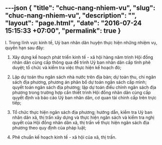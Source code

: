 ---json
{
    "title": "chuc-nang-nhiem-vu",
    "slug": "chuc-nang-nhiem-vu",
    "description": "",
    "layout": "page.html",
    "date": "2016-07-24 15:15:33 +07:00",
    "permalink": true
}
---
I. Trong lĩnh vực kinh tế, Uỷ ban nhân dân huyện thực hiện những nhiệm vụ, quyền hạn sau đây:

1. Xây dựng kế hoạch phát triển kinh tế - xã hội hàng năm trình Hội đồng nhân dân cùng cấp thông qua để trình Uỷ ban nhân dân cấp tỉnh phê duyệt; tổ chức và kiểm tra việc thực hiện kế hoạch đó;

2. Lập dự toán thu ngân sách nhà nước trên địa bàn; dự toán thu, chi ngân sách địa phương, phương án phân bổ dự toán ngân sách cấp mình; quyết toán ngân sách địa phương; lập dự toán điều chỉnh ngân sách địa phương trong trường hợp cần thiết trình Hội đồng nhân dân cùng cấp quyết định và báo cáo Uỷ ban nhân dân, cơ quan tài chính cấp trên trực tiếp;

3. Tổ chức thực hiện ngân sách địa phương; hướng dẫn, kiểm tra Uỷ ban nhân dân xã, thị trấn xây dựng và thực hiện ngân sách và kiểm tra nghị quyết của Hội đồng nhân dân xã, thị trấn về thực hiện ngân sách địa phương theo quy định của pháp luật;

4. Phê chuẩn kế hoạch kinh tế - xã hội của xã, thị trấn.